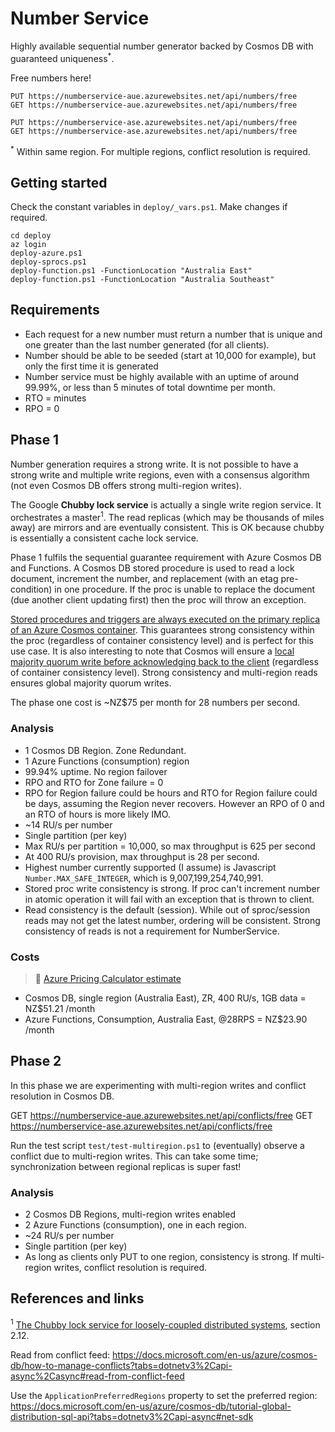 # Number Service

Highly available sequential number generator backed by Cosmos DB with guaranteed uniqueness<sup>*</sup>.

Free numbers here!

    PUT https://numberservice-aue.azurewebsites.net/api/numbers/free
    GET https://numberservice-aue.azurewebsites.net/api/numbers/free

    PUT https://numberservice-ase.azurewebsites.net/api/numbers/free
    GET https://numberservice-ase.azurewebsites.net/api/numbers/free

<sup>*</sup> Within same region. For multiple regions, conflict resolution is required.

## Getting started

Check the constant variables in `deploy/_vars.ps1`. Make changes if required.

    cd deploy
    az login
    deploy-azure.ps1
    deploy-sprocs.ps1
    deploy-function.ps1 -FunctionLocation "Australia East"
    deploy-function.ps1 -FunctionLocation "Australia Southeast"

## Requirements

* Each request for a new number must return a number that is unique and one greater than the last number generated (for all clients).
* Number should be able to be seeded (start at 10,000 for example), but only the first time it is generated
* Number service must be highly available with an uptime of around 99.99%, or less than 5 minutes of total downtime per month.
* RTO = minutes
* RPO = 0

## Phase 1

Number generation requires a strong write. It is not possible to have a strong write and multiple write regions, even with a consensus algorithm (not even Cosmos DB offers strong multi-region writes).

The Google **Chubby lock service** is actually a single write region service. It orchestrates a master<sup>1</sup>. The read replicas (which may be thousands of miles away) are mirrors and are eventually consistent. This is OK because chubby is essentially a consistent cache lock service.

Phase 1 fulfils the sequential guarantee requirement with Azure Cosmos DB and Functions. A Cosmos DB stored procedure is used to read a lock document, increment the number, and replacement (with an etag pre-condition) in one procedure. If the proc is unable to replace the document (due another client updating first) then the proc will throw an exception.

[Stored procedures and triggers are always executed on the primary replica of an Azure Cosmos container](https://docs.microsoft.com/en-us/azure/cosmos-db/stored-procedures-triggers-udfs#data-consistency#:~:text=Stored%20procedures%20and%20triggers%20are%20always%20executed%20on%20the%20primary%20replica%20of%20an%20Azure%20Cosmos%20container). This guarantees strong consistency within the proc (regardless of container consistency level) and is perfect for this use case. It is also interesting to note that Cosmos will ensure a [local majority quorum write before acknowledging back to the client](https://docs.microsoft.com/en-us/azure/cosmos-db/consistency-levels-tradeoffs#consistency-levels-and-throughput) (regardless of container consistency level). Strong consistency and multi-region reads ensures global majority quorum writes. 

 The phase one cost is ~NZ$75 per month for 28 numbers per second.

### Analysis

* 1 Cosmos DB Region. Zone Redundant.
* 1 Azure Functions (consumption) region
* 99.94% uptime. No region failover
* RPO and RTO for Zone failure = 0
* RPO for Region failure could be hours and RTO for Region failure could be days, assuming the Region never recovers. However an RPO of 0 and an RTO of hours is more likely IMO.
* ~14 RU/s per number
* Single partition (per key)
* Max RU/s per partition = 10,000, so max throughput is 625 per second
* At 400 RU/s provision, max throughput is 28 per second.
* Highest number currently supported (I assume) is Javascript `Number.MAX_SAFE_INTEGER`, which is 9,007,199,254,740,991.
* Stored proc write consistency is strong. If proc can't increment number in atomic operation it will fail with an exception that is thrown to client.
* Read consistency is the default (session). While out of sproc/session reads may not get the latest number, ordering will be consistent. Strong consistency of reads is not a requirement for NumberService.

### Costs

> 🧮 [Azure Pricing Calculator estimate](https://azure.com/e/cfb40099955e4f83bdfe059840ece9dd)

* Cosmos DB, single region (Australia East), ZR, 400 RU/s, 1GB data = NZ$51.21 /month
* Azure Functions, Consumption, Australia East, @28RPS = NZ$23.90 /month

## Phase 2

In this phase we are experimenting with multi-region writes and conflict resolution in Cosmos DB.

GET https://numberservice-aue.azurewebsites.net/api/conflicts/free
GET https://numberservice-ase.azurewebsites.net/api/conflicts/free

Run the test script `test/test-multiregion.ps1` to (eventually) observe a conflict due to multi-region writes. This can take some time; synchronization between regional replicas is super fast!

### Analysis

* 2 Cosmos DB Regions, multi-region writes enabled
* 2 Azure Functions (consumption), one in each region.
* ~24 RU/s per number
* Single partition (per key)
* As long as clients only PUT to one region, consistency is strong. If multi-region writes, conflict resolution is required.

## References and links

<sup>1</sup> [The Chubby lock service for loosely-coupled distributed systems](https://research.google.com/archive/chubby-osdi06.pdf), section 2.12.

Read from conflict feed: <https://docs.microsoft.com/en-us/azure/cosmos-db/how-to-manage-conflicts?tabs=dotnetv3%2Capi-async%2Casync#read-from-conflict-feed>

Use the `ApplicationPreferredRegions` property to set the preferred region: <https://docs.microsoft.com/en-us/azure/cosmos-db/tutorial-global-distribution-sql-api?tabs=dotnetv3%2Capi-async#net-sdk>